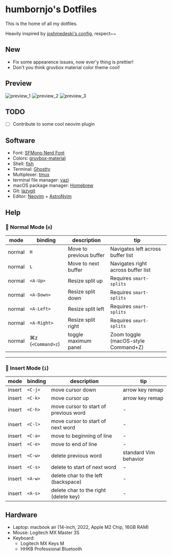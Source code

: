 # humbornjo's Dotfiles

This is the home of all my dotfiles.

Heavily inspired by [joshmedeski's config](https://github.com/joshmedeski/dotfiles), respect~~

## New

- Fix some appearence issues, now ever'y thing is prettier!
- Don't you think gruvbox material color theme cool!

## Preview

![preview_1](./asset/preview_1.png)
![preview_2](./asset/preview_2.png)
![preview_3](./asset/preview_3.png)

## TODO

- [ ] Contribute to some cool neovim plugin

## Software

- Font: [SFMono Nerd Font](https://github.com/epk/SF-Mono-Nerd-Font/issues/4)
- Colors: [gruvbox-material](https://github.com/sainnhe/gruvbox-material)
- Shell: [fish](https://fishshell.com)
- Terminal: [Ghostty](https://github.com/ghostty-org/ghostty)
- Multiplexer: [tmux](https://github.com/tmux/tmux/wiki)
- terminal file manager: [yazi](https://github.com/sxyazi/yazi)
- macOS package manager: [Homebrew](https://brew.sh)
- Git: [lazygit](https://github.com/jesseduffield/lazygit)
- Editor: [Neovim](https://neovim.io) + [AstroNvim](https://astronvim.com/)

## Help

### 📘 Normal Mode (`n`)

| mode   | binding           | description             | tip                                 |
| ------ | ----------------- | ----------------------- | ----------------------------------- |
| normal | `H`               | Move to previous buffer | Navigates left across buffer list   |
| normal | `L`               | Move to next buffer     | Navigates right across buffer list  |
| normal | `<A-Up>`          | Resize split up         | Requires `smart-splits`             |
| normal | `<A-Down>`        | Resize split down       | Requires `smart-splits`             |
| normal | `<A-Left>`        | Resize split left       | Requires `smart-splits`             |
| normal | `<A-Right>`       | Resize split right      | Requires `smart-splits`             |
| normal | ⌘z (`<Command>z`) | toggle maximum panel    | Zoom toggle (macOS-style Command+Z) |

---

### 📘 Insert Mode (`i`)

| mode   | binding | description                           | tip                   |
| ------ | ------- | ------------------------------------- | --------------------- |
| insert | `<C-j>` | move cursor down                      | arrow key remap       |
| insert | `<C-k>` | move cursor up                        | arrow key remap       |
| insert | `<C-h>` | move cursor to start of previous word | -                     |
| insert | `<C-l>` | move cursor to start of next word     | -                     |
| insert | `<C-a>` | move to beginning of line             | -                     |
| insert | `<C-e>` | move to end of line                   | -                     |
| insert | `<C-w>` | delete previous word                  | standard Vim behavior |
| insert | `<C-s>` | delete to start of next word          | -                     |
| insert | `<A-w>` | delete char to the left (backspace)   | -                     |
| insert | `<A-s>` | delete char to the right (delete key) | -                     |

## Hardware

- Laptop: macbook air (14-inch, 2022, Apple M2 Chip, 16GB RAM)
- Mouse: Logitech MX Master 3S
- Keyboard:
  - Logitech MX Keys M
  - HHKB Professional Bluetooth

